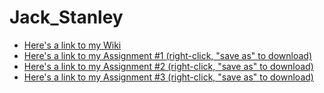 # Jack_Stanley
* [Here's a link to my Wiki](https://github.com/bcb420-2021/Jack_Stanley/wiki)
* [Here's a link to my Assignment #1 (right-click, "save as" to download)](https://github.com/bcb420-2021/Jack_Stanley/raw/main/A1_JS.html)
* [Here's a link to my Assignment #2 (right-click, "save as" to download)](https://github.com/bcb420-2021/Jack_Stanley/raw/main/A2_jackstanley.html)
* [Here's a link to my Assignment #3 (right-click, "save as" to download)](https://github.com/bcb420-2021/Jack_Stanley/raw/main/A3_jackstanley.html)



